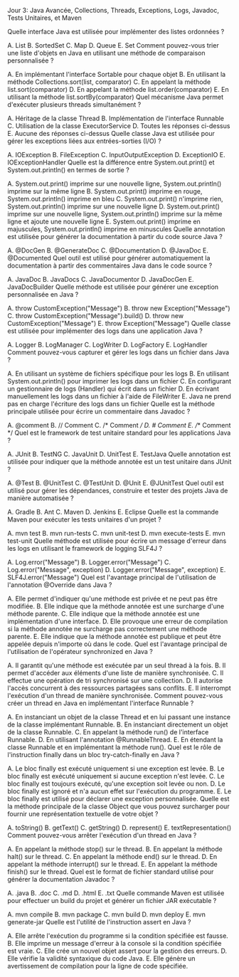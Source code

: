 Jour 3: Java Avancée, Collections, Threads, Exceptions, Logs, Javadoc, Tests Unitaires, et Maven

Quelle interface Java est utilisée pour implémenter des listes ordonnées ?

A. List
B. SortedSet
C. Map
D. Queue
E. Set
Comment pouvez-vous trier une liste d'objets en Java en utilisant une méthode de comparaison personnalisée ?

A. En implémentant l'interface Sortable pour chaque objet
B. En utilisant la méthode Collections.sort(list, comparator)
C. En appelant la méthode list.sort(comparator)
D. En appelant la méthode list.order(comparator)
E. En utilisant la méthode list.sortBy(comparator)
Quel mécanisme Java permet d'exécuter plusieurs threads simultanément ?

A. Héritage de la classe Thread
B. Implémentation de l'interface Runnable
C. Utilisation de la classe ExecutorService
D. Toutes les réponses ci-dessus
E. Aucune des réponses ci-dessus
Quelle classe Java est utilisée pour gérer les exceptions liées aux entrées-sorties (I/O) ?

A. IOException
B. FileException
C. InputOutputException
D. ExceptionIO
E. IOExceptionHandler
Quelle est la différence entre System.out.print() et System.out.println() en termes de sortie ?

A. System.out.print() imprime sur une nouvelle ligne, System.out.println() imprime sur la même ligne
B. System.out.print() imprime en rouge, System.out.println() imprime en bleu
C. System.out.print() n'imprime rien, System.out.println() imprime sur une nouvelle ligne
D. System.out.print() imprime sur une nouvelle ligne, System.out.println() imprime sur la même ligne et ajoute une nouvelle ligne
E. System.out.print() imprime en majuscules, System.out.println() imprime en minuscules
Quelle annotation est utilisée pour générer la documentation à partir du code source Java ?

A. @DocGen
B. @GenerateDoc
C. @Documentation
D. @JavaDoc
E. @Documented
Quel outil est utilisé pour générer automatiquement la documentation à partir des commentaires Java dans le code source ?

A. JavaDoc
B. JavaDocs
C. JavaDocumentor
D. JavaDocGen
E. JavaDocBuilder
Quelle méthode est utilisée pour générer une exception personnalisée en Java ?

A. throw CustomException("Message")
B. throw new Exception("Message")
C. throw CustomException("Message").build()
D. throw new CustomException("Message")
E. throw Exception("Message")
Quelle classe est utilisée pour implémenter des logs dans une application Java ?

A. Logger
B. LogManager
C. LogWriter
D. LogFactory
E. LogHandler
Comment pouvez-vous capturer et gérer les logs dans un fichier dans Java ?

A. En utilisant un système de fichiers spécifique pour les logs
B. En utilisant System.out.println() pour imprimer les logs dans un fichier
C. En configurant un gestionnaire de logs (Handler) qui écrit dans un fichier
D. En écrivant manuellement les logs dans un fichier à l'aide de FileWriter
E. Java ne prend pas en charge l'écriture des logs dans un fichier
Quelle est la méthode principale utilisée pour écrire un commentaire dans Javadoc ?

A. @comment
B. // Comment
C. /* Comment */
D. # Comment
E. /** Comment */
Quel est le framework de test unitaire standard pour les applications Java ?

A. JUnit
B. TestNG
C. JavaUnit
D. UnitTest
E. TestJava
Quelle annotation est utilisée pour indiquer que la méthode annotée est un test unitaire dans JUnit ?

A. @Test
B. @UnitTest
C. @TestUnit
D. @Unit
E. @JUnitTest
Quel outil est utilisé pour gérer les dépendances, construire et tester des projets Java de manière automatisée ?

A. Gradle
B. Ant
C. Maven
D. Jenkins
E. Eclipse
Quelle est la commande Maven pour exécuter les tests unitaires d'un projet ?

A. mvn test
B. mvn run-tests
C. mvn unit-test
D. mvn execute-tests
E. mvn test-unit
Quelle méthode est utilisée pour écrire un message d'erreur dans les logs en utilisant le framework de logging SLF4J ?

A. Log.error("Message")
B. Logger.error("Message")
C. Log.error("Message", exception)
D. Logger.error("Message", exception)
E. SLF4J.error("Message")
Quel est l'avantage principal de l'utilisation de l'annotation @Override dans Java ?

A. Elle permet d'indiquer qu'une méthode est privée et ne peut pas être modifiée.
B. Elle indique que la méthode annotée est une surcharge d'une méthode parente.
C. Elle indique que la méthode annotée est une implémentation d'une interface.
D. Elle provoque une erreur de compilation si la méthode annotée ne surcharge pas correctement une méthode parente.
E. Elle indique que la méthode annotée est publique et peut être appelée depuis n'importe où dans le code.
Quel est l'avantage principal de l'utilisation de l'opérateur synchronized en Java ?

A. Il garantit qu'une méthode est exécutée par un seul thread à la fois.
B. Il permet d'accéder aux éléments d'une liste de manière synchronisée.
C. Il effectue une opération de tri synchronisé sur une collection.
D. Il autorise l'accès concurrent à des ressources partagées sans conflits.
E. Il interrompt l'exécution d'un thread de manière synchronisée.
Comment pouvez-vous créer un thread en Java en implémentant l'interface Runnable ?

A. En instanciant un objet de la classe Thread et en lui passant une instance de la classe implémentant Runnable.
B. En instanciant directement un objet de la classe Runnable.
C. En appelant la méthode run() de l'interface Runnable.
D. En utilisant l'annotation @RunnableThread.
E. En étendant la classe Runnable et en implémentant la méthode run().
Quel est le rôle de l'instruction finally dans un bloc try-catch-finally en Java ?

A. Le bloc finally est exécuté uniquement si une exception est levée.
B. Le bloc finally est exécuté uniquement si aucune exception n'est levée.
C. Le bloc finally est toujours exécuté, qu'une exception soit levée ou non.
D. Le bloc finally est ignoré et n'a aucun effet sur l'exécution du programme.
E. Le bloc finally est utilisé pour déclarer une exception personnalisée.
Quelle est la méthode principale de la classe Object que vous pouvez surcharger pour fournir une représentation textuelle de votre objet ?

A. toString()
B. getText()
C. getString()
D. represent()
E. textRepresentation()
Comment pouvez-vous arrêter l'exécution d'un thread en Java ?

A. En appelant la méthode stop() sur le thread.
B. En appelant la méthode halt() sur le thread.
C. En appelant la méthode end() sur le thread.
D. En appelant la méthode interrupt() sur le thread.
E. En appelant la méthode finish() sur le thread.
Quel est le format de fichier standard utilisé pour générer la documentation Javadoc ?

A. .java
B. .doc
C. .md
D. .html
E. .txt
Quelle commande Maven est utilisée pour effectuer un build du projet et générer un fichier JAR exécutable ?

A. mvn compile
B. mvn package
C. mvn build
D. mvn deploy
E. mvn generate-jar
Quelle est l'utilité de l'instruction assert en Java ?

A. Elle arrête l'exécution du programme si la condition spécifiée est fausse.
B. Elle imprime un message d'erreur à la console si la condition spécifiée est vraie.
C. Elle crée un nouvel objet assert pour la gestion des erreurs.
D. Elle vérifie la validité syntaxique du code Java.
E. Elle génère un avertissement de compilation pour la ligne de code spécifiée.
